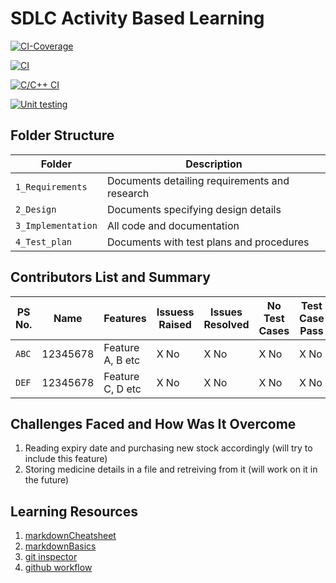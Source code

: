 # SDLC Activity Based Learning



[![CI-Coverage](https://github.com/Vichkshana/ltts_miniproject/actions/workflows/code%20coverage.yml/badge.svg)](https://github.com/Vichkshana/ltts_miniproject/actions/workflows/code%20coverage.yml)

[![CI](https://github.com/Vichkshana/ltts_miniproject/actions/workflows/main.yml/badge.svg)](https://github.com/Vichkshana/ltts_miniproject/actions/workflows/main.yml)

[![C/C++ CI](https://github.com/Vichkshana/ltts_miniproject/actions/workflows/c-cpp.yml/badge.svg)](https://github.com/Vichkshana/ltts_miniproject/actions/workflows/c-cpp.yml)



[![Unit testing](https://github.com/Vichkshana/ltts_miniproject/actions/workflows/unit%20test.yml/badge.svg)](https://github.com/Vichkshana/ltts_miniproject/actions/workflows/unit%20test.yml)




## Folder Structure
Folder             | Description
-------------------| -----------------------------------------
`1_Requirements`   | Documents detailing requirements and research
`2_Design`         | Documents specifying design details
`3_Implementation` | All code and documentation
`4_Test_plan`      | Documents with test plans and procedures

## Contributors List and Summary

PS No. |  Name   |    Features    | Issuess Raised |Issues Resolved|No Test Cases|Test Case Pass
-------|---------|----------------|----------------|---------------|-------------|--------------
`ABC` | 12345678  | Feature A, B etc    | X No     | X No   |X No   |X No     
`DEF` | 12345678  | Feature C, D etc    | X No     | X No   |X No   |X No     

## Challenges Faced and How Was It Overcome

1. Reading expiry date and purchasing new stock accordingly (will try to include this feature)
2. Storing medicine details in a file and retreiving from it (will work on it in the future)


## Learning Resources
1. [markdownCheatsheet](https://github.com/adam-p/markdown-here/wiki/Markdown-Cheatsheet)
2. [markdownBasics](https://guides.github.com/features/mastering-markdown/)
3. [git inspector](https://github.com/ejwa/gitinspector.git)
4. [github workflow](https://docs.github.com/en/actions/learn-github-action)

